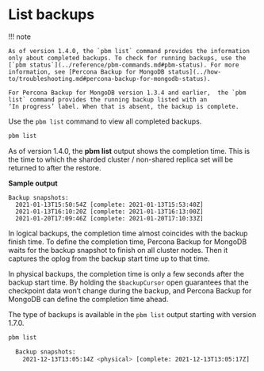 # List backups

!!! note

    As of version 1.4.0, the `pbm list` command provides the information only about completed backups. To check for running backups, use the [`pbm status`](../reference/pbm-commands.md#pbm-status). For more information, see [Percona Backup for MongoDB status](../how-to/troubleshooting.md#percona-backup-for-mongodb-status).

    For Percona Backup for MongoDB version 1.3.4 and earlier,  the `pbm list` command provides the running backup listed with an
    ‘In progress’ label. When that is absent, the backup is complete.

Use the `pbm list` command to view all completed backups. 

```sh
pbm list
```

As of version 1.4.0, the **pbm list** output shows the completion time. This is the time to which the sharded cluster / non-shared replica set will be returned to after the restore.

**Sample output**

```
Backup snapshots:
  2021-01-13T15:50:54Z [complete: 2021-01-13T15:53:40Z]
  2021-01-13T16:10:20Z [complete: 2021-01-13T16:13:00Z]
  2021-01-20T17:09:46Z [complete: 2021-01-20T17:10:33Z]
```

In logical backups, the completion time almost coincides with the backup finish time. To define the completion time, Percona Backup for MongoDB waits for the backup snapshot to finish on all cluster nodes. Then it captures the oplog from the backup start time up to that time.

In physical backups, the completion time is only a few seconds after the backup start time. By holding the `$backupCursor` open guarantees that the checkpoint data won’t change during the backup, and Percona Backup for MongoDB can define the completion time ahead.

The type of backups is available in the `pbm list` output starting with version 1.7.0.

```sh
pbm list

  Backup snapshots:
    2021-12-13T13:05:14Z <physical> [complete: 2021-12-13T13:05:17Z]
```
